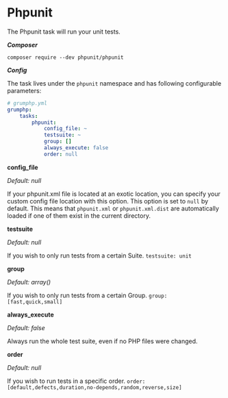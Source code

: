 # Phpunit

The Phpunit task will run your unit tests.

***Composer***

```
composer require --dev phpunit/phpunit
```

***Config***

The task lives under the `phpunit` namespace and has following configurable parameters:

```yaml
# grumphp.yml
grumphp:
    tasks:
        phpunit:
            config_file: ~
            testsuite: ~
            group: []
            always_execute: false
            order: null
```

**config_file**

*Default: null*

If your phpunit.xml file is located at an exotic location, you can specify your custom config file location with this option.
This option is set to `null` by default.
This means that `phpunit.xml` or `phpunit.xml.dist` are automatically loaded if one of them exist in the current directory.


**testsuite**

*Default: null*

If you wish to only run tests from a certain Suite.
`testsuite: unit`


**group**

*Default: array()*

If you wish to only run tests from a certain Group.
`group: [fast,quick,small]`


**always_execute**

*Default: false*

Always run the whole test suite, even if no PHP files were changed.

**order**

*Default: null*

If you wish to run tests in a specific order. `order: [default,defects,duration,no-depends,random,reverse,size]`